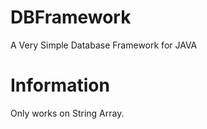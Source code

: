 # DBFramework
A Very Simple Database Framework for JAVA

# Information
Only works on String Array.

